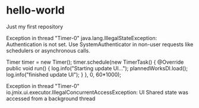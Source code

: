 # hello-world
Just my first repository

Exception in thread "Timer-0" java.lang.IllegalStateException: Authentication is not set. Use SystemAuthenticator in non-user requests like schedulers or asynchronous calls.

Timer timer = new Timer();
        timer.schedule(new TimerTask() {
            @Override
            public void run() {
                log.info("Starting update UI...");
                plannedWorksDl.load();
                log.info("finished update UI");
            }
        }, 0, 60*1000);

Exception in thread "Timer-0" io.jmix.ui.executor.IllegalConcurrentAccessException: UI Shared state was accessed from a background thread

